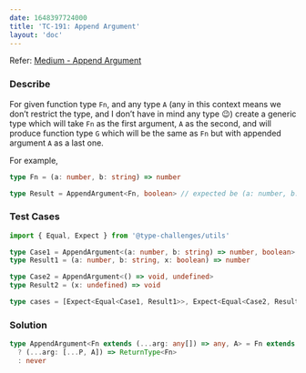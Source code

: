 ```yaml
---
date: 1648397724000
title: 'TC-191: Append Argument'
layout: 'doc'
---
```


Refer: [Medium - Append Argument](https://github.com/type-challenges/type-challenges/blob/main/questions/00191-medium-append-argument/README.md)

### Describe

For given function type `Fn`, and any type `A` (any in this context means we don’t restrict the type, and I don’t have in mind any type 😉) create a generic type which will take `Fn` as the first argument, `A` as the second, and will produce function type `G` which will be the same as `Fn` but with appended argument `A` as a last one.

For example,

```typescript
type Fn = (a: number, b: string) => number

type Result = AppendArgument<Fn, boolean> // expected be (a: number, b: string, x: boolean) => number
```

### Test Cases

```typescript
import { Equal, Expect } from '@type-challenges/utils'

type Case1 = AppendArgument<(a: number, b: string) => number, boolean>
type Result1 = (a: number, b: string, x: boolean) => number

type Case2 = AppendArgument<() => void, undefined>
type Result2 = (x: undefined) => void

type cases = [Expect<Equal<Case1, Result1>>, Expect<Equal<Case2, Result2>>]
```

### Solution

```typescript
type AppendArgument<Fn extends (...arg: any[]) => any, A> = Fn extends (...arg: infer P) => any
  ? (...arg: [...P, A]) => ReturnType<Fn>
  : never
```
